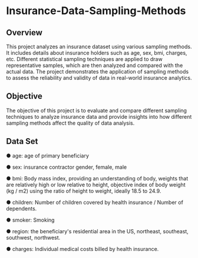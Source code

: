# Insurance-Data-Sampling-Methods

## Overview

This project analyzes an insurance dataset using various sampling methods. It includes details about insurance holders such as age, sex, bmi, charges, etc. Different statistical sampling techniques are applied to draw representative samples, which are then analyzed and compared with the actual data. The project demonstrates the application of sampling methods to assess the reliability and validity of data in real-world insurance analytics.

## Objective

The objective of this project is to evaluate and compare different sampling techniques to analyze insurance data and provide insights into how different sampling methods affect the quality of data analysis.

## Data Set

● age: age of primary beneficiary

● sex: insurance contractor gender, female, male

● bmi: Body mass index, providing an understanding of body, weights that are relatively high or low relative to height, objective index of body weight (kg / m2) using the ratio of height to weight, ideally 18.5 to 24.9.

● children: Number of children covered by health insurance / Number of dependents.

● smoker: Smoking

● region: the beneficiary's residential area in the US, northeast, southeast, southwest, northwest.

● charges: Individual medical costs billed by health insurance.
